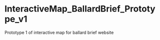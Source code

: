 # InteractiveMap_BallardBrief_Prototype_v1
Prototype 1 of interactive map for ballard brief website
